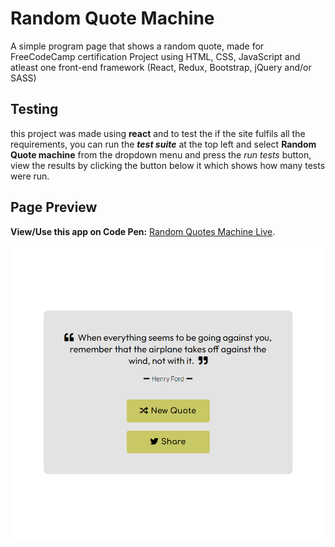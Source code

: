 # Random Quote Machine
 A simple program page that shows a random quote, made for FreeCodeCamp certification Project using HTML, CSS, JavaScript and atleast one front-end framework (React, Redux,  Bootstrap, jQuery and/or SASS)

## Testing
 this project was made using **react** and to test the if the site fulfils all the requirements, you can run the ***test suite*** at the top left and select **Random Quote machine** from the dropdown menu and press the *run tests* button, view the results by clicking the button below it which shows how many tests were run.

## Page Preview
 **View/Use this app on Code Pen:** [Random Quotes Machine Live](https://codepen.io/PHULUSO-SINGO/pen/MYgOvGE).

 ![](Preview.png)